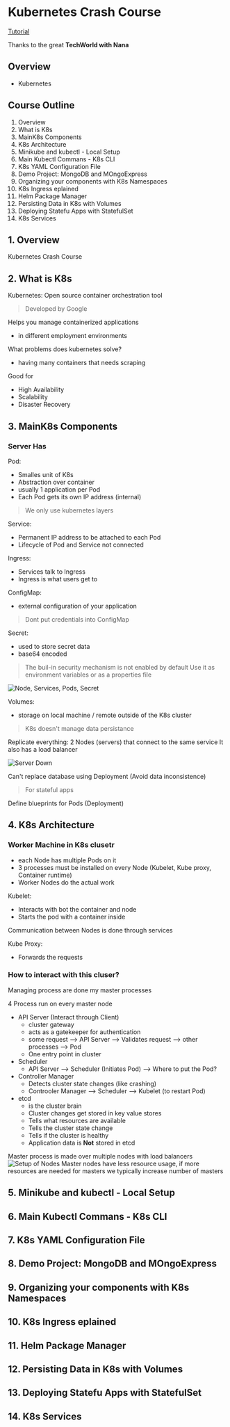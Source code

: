 # Kubernetes Crash Course
[Tutorial](https://www.youtube.com/watch?v=X48VuDVv0do&ab_channel=TechWorldwithNana)

Thanks to the great **TechWorld with Nana**

## Overview

- Kubernetes

## Course Outline

1. Overview
2. What is K8s
3. MainK8s Components
4. K8s Architecture
5. Minikube and kubectl - Local Setup
6. Main Kubectl Commans - K8s CLI
7. K8s YAML Configuration File
8. Demo Project: MongoDB and MOngoExpress
9. Organizing your components with K8s Namespaces
10. K8s Ingress eplained
11. Helm Package Manager
12. Persisting Data in K8s with Volumes
13. Deploying Statefu Apps with StatefulSet
14. K8s Services



## 1. Overview
Kubernetes Crash Course

## 2. What is K8s
Kubernetes: Open source container orchestration tool
> Developed by Google

Helps you manage containerized applications
  - in different employment environments

What problems does kubernetes solve?
  - having many containers that needs scraping

Good for
  - High Availability
  - Scalability
  - Disaster Recovery


## 3. MainK8s Components

### Server Has

Pod: 
  - Smalles unit of K8s
  - Abstraction over container
  - usually 1 application per Pod
  - Each Pod gets its own IP address (internal)
> We only use kubernetes layers

Service: 
  - Permanent IP address to be attached to each Pod
  - Lifecycle of Pod and Service not connected

Ingress:
  - Services talk to Ingress
  - Ingress is what users get to

ConfigMap:
  - external configuration of your application
> Dont put credentials into ConfigMap

Secret:
  - used to store secret data
  - base64 encoded
> The buil-in security mechanism is not enabled by default
> Use it as environment variables or as a properties file

![Node, Services, Pods, Secret](https://github.com/AmrMekki/KubernetesCourse/assets/59305451/41d13d5d-0d0d-49c2-84ac-827a7d3875f6)


Volumes:
  - storage on local machine / remote outside of the K8s cluster
> K8s doesn't manage data persistance

Replicate everything:
2 Nodes (servers) that connect to the same service
It also has a load balancer

![Server Down](https://github.com/AmrMekki/KubernetesCourse/assets/59305451/04db7690-a469-492d-9eb3-48cfd83aa9b8)

Can't replace database using Deployment (Avoid data inconsistence)
> For stateful apps

Define blueprints for Pods (Deployment)


## 4. K8s Architecture

### Worker Machine in K8s clusetr
- each Node has multiple Pods on it
- 3 processes must be installed on every Node (Kubelet, Kube proxy, Container runtime)
- Worker Nodes do the actual work

Kubelet:
- Interacts with bot the container and node
- Starts the pod with a container inside

Communication between Nodes is done through services

Kube Proxy:
- Forwards the requests

### How to interact with this cluser?
Managing process are done my master processes

4 Process run on every master node
- API Server (Interact through Client)
  - cluster gateway
  - acts as a gatekeeper for authentication
  - some request --> API Server --> Validates request --> other processes --> Pod
  - One entry point in cluster
- Scheduler
  - API Server --> Scheduler (Initiates Pod) --> Where to put the Pod? 
- Controller Manager
  - Detects cluster state changes (like crashing)
  - Controoler Manager --> Scheduler --> Kubelet (to restart Pod) 
- etcd
  - is the cluster brain
  - Cluster changes get stored in key value stores
  - Tells what resources are available
  - Tells the cluster state change
  - Tells if the cluster is healthy
  - Application data is **Not** stored in etcd
 
Master process is made over multiple nodes with load balancers
![Setup of Nodes](https://github.com/AmrMekki/KubernetesCourse/assets/59305451/2c8c7db2-68ce-466c-82a9-830b4e21d394)
Master nodes have less resource usage, if more resources are needed for masters we typically increase number of masters

## 5. Minikube and kubectl - Local Setup

## 6. Main Kubectl Commans - K8s CLI

## 7. K8s YAML Configuration File

## 8. Demo Project: MongoDB and MOngoExpress

## 9. Organizing your components with K8s Namespaces

## 10. K8s Ingress eplained

## 11. Helm Package Manager

## 12. Persisting Data in K8s with Volumes

## 13. Deploying Statefu Apps with StatefulSet

## 14. K8s Services
